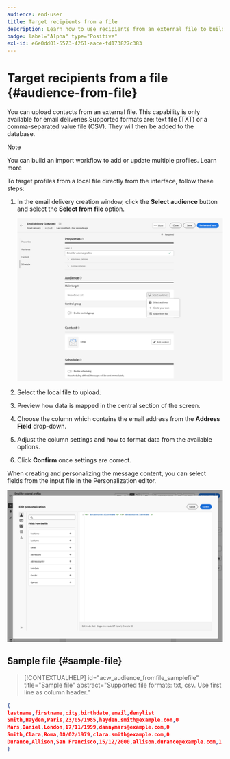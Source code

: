 ```yaml
---
audience: end-user
title: Target recipients from a file
description: Learn how to use recipients from an external file to build your email audience
badge: label="Alpha" type="Positive"
exl-id: e6e0dd01-5573-4261-aace-fd173827c383
---
```

# Target recipients from a file {#audience-from-file}

You can upload contacts from an external file. This capability is only available for email deliveries.Supported formats are: text file (TXT) or a comma-separated value file (CSV). They will then be added to the database. 

>[!NOTE]
>
>You can build an import workflow to add or update multiple profiles.  Learn more


To target profiles from a local file directly from the interface, follow these steps:

1. In the email delivery creation window, click the **Select audience** button and select the **Select from file** option.

    ![](assets/select-from-file.png)

1. Select the local file to upload.
1. Preview how data is mapped in the central section of the screen.
1. Choose the column which contains the email address from the **Address Field** drop-down.
1. Adjust the column settings and how to format data from the available options.
1. Click **Confirm** once settings are correct.

When creating and personalizing the message content, you can select fields from the input file in the Personalization editor.

![](assets/select-external-perso.png)

## Sample file {#sample-file}

>[!CONTEXTUALHELP]
>id="acw_audience_fromfile_samplefile"
>title="Sample file"
>abstract="Supported file formats: txt, csv. Use first line as column header."


```json
{
lastname,firstname,city,birthdate,email,denylist
Smith,Hayden,Paris,23/05/1985,hayden.smith@example.com,0
Mars,Daniel,London,17/11/1999,dannymars@example.com,0
Smith,Clara,Roma,08/02/1979,clara.smith@example.com,0
Durance,Allison,San Francisco,15/12/2000,allison.durance@example.com,1
}
```

